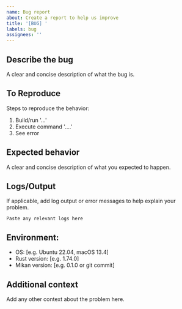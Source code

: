 ```yaml
---
name: Bug report
about: Create a report to help us improve
title: '[BUG] '
labels: bug
assignees: ''
---
```


## Describe the bug
A clear and concise description of what the bug is.

## To Reproduce
Steps to reproduce the behavior:
1. Build/run '...'
2. Execute command '....'
3. See error

## Expected behavior
A clear and concise description of what you expected to happen.

## Logs/Output
If applicable, add log output or error messages to help explain your problem.

```
Paste any relevant logs here
```

## Environment:
 - OS: [e.g. Ubuntu 22.04, macOS 13.4]
 - Rust version: [e.g. 1.74.0]
 - Mikan version: [e.g. 0.1.0 or git commit]

## Additional context
Add any other context about the problem here.
